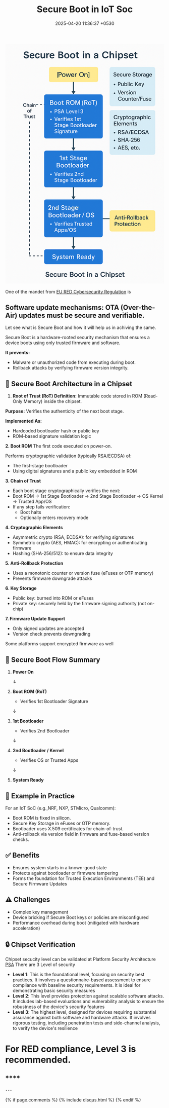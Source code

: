 ﻿---
layout: post
comments: true
IDENTIFIER: HCI 
title:  "Secure Boot in  IoT  Soc"
description: Secure Boot | Immutable Boot |Red| IoT| Security|SoC
date:   2025-04-20 11:36:37 +0530
categories: IoT
---
<img alt='Secure Boot' src='/assets/SecureBoot.png'>

One of the mandet from [EU RED Cybersecurity Regulation](https://eur-lex.europa.eu/legal-content/EN/TXT/?uri=CELEX%3A32022R030)
is 
## Software update mechanisms: OTA (Over-the-Air) updates must be secure and verifiable.
Let see what is Secure Boot and how it will help us in achiving the same.

Secure Boot is a hardware-rooted security mechanism that ensures a device boots using only trusted firmware and software.

**It prevents:**
- Malware or unauthorized code from executing during boot.
- Rollback attacks by verifying firmware version integrity.

## **🧠 Secure Boot Architecture in a Chipset**
1. **Root of Trust (RoT) Definition:** Immutable code stored in ROM (Read-Only Memory) inside the chipset.

**Purpose:** Verifies the authenticity of the next boot stage.

**Implemented As:**

- Hardcoded bootloader hash or public key
- ROM-based signature validation logic

**2. Boot ROM**
The first code executed on power-on.

Performs cryptographic validation (typically RSA/ECDSA) of:
- The first-stage bootloader
- Using digital signatures and a public key embedded in ROM

**3. Chain of Trust**
- Each boot stage cryptographically verifies the next:
- Boot ROM → 1st Stage Bootloader → 2nd Stage Bootloader → OS Kernel → Trusted App/OS
- If any step fails verification:
  - Boot halts
  - Optionally enters recovery mode

**4. Cryptographic Elements**
- Asymmetric crypto (RSA, ECDSA): for verifying signatures
- Symmetric crypto (AES, HMAC): for encrypting or authenticating firmware
- Hashing (SHA-256/512): to ensure data integrity

**5. Anti-Rollback Protection**
- Uses a monotonic counter or version fuse (eFuses or OTP memory)
- Prevents firmware downgrade attacks

**6. Key Storage**
- Public key: burned into ROM or eFuses
- Private key: securely held by the firmware signing authority (not on-chip)

**7. Firmware Update Support**
- Only signed updates are accepted
- Version check prevents downgrading

Some platforms support encrypted firmware as well

## **🔄 Secure Boot Flow Summary**

1. **Power On**

   ↓
2. **Boot ROM (RoT)**
   - Verifies 1st Bootloader Signature

   ↓
3. **1st Bootloader**
   - Verifies 2nd Bootloader

   ↓
4. **2nd Bootloader / Kernel**
   - Verifies OS or Trusted Apps

   ↓
5. **System Ready**

## **🔧 Example in Practice**
For an IoT SoC (e.g.,NRF, NXP, STMicro, Qualcomm):
- Boot ROM is fixed in silicon.
- Secure Key Storage in eFuses or OTP memory.
- Bootloader uses X.509 certificates for chain-of-trust.
- Anti-rollback via version field in firmware and fuse-based version checks.

## **✅ Benefits**
- Ensures system starts in a known-good state
- Protects against bootloader or firmware tampering
- Forms the foundation for Trusted Execution Environments (TEE) and Secure Firmware Updates

## **⚠️ Challenges**
- Complex key management
- Device bricking if Secure Boot keys or policies are misconfigured
- Performance overhead during boot (mitigated with hardware acceleration)
## **🔒 Chipset Verification** 

Chipset secucity level can be validated at Platform Security Architecture [PSA](https://www.psacertified.org/)
There are 3 Level of security
- **Level 1**: This is the foundational level, focusing on security best practices. It involves a questionnaire-based assessment to ensure compliance with baseline security requirements. It is ideal for demonstrating basic security measures
- **Level 2**: This level provides protection against scalable software attacks. It includes lab-based evaluations and vulnerability analysis to ensure the robustness of the device's security features
- **Level 3**: The highest level, designed for devices requiring substantial assurance against both software and hardware attacks. It involves rigorous testing, including penetration tests and side-channel analysis, to verify the device's resilience

# For RED compliance, Level 3 is recommended.	

##  ****

	---

{% if page.comments %} {% include disqus.html %} {% endif %}
